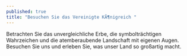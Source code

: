 ```yaml
---
published: true
title: "Besuchen Sie das Vereinigte KÃ¶nigreich "
---
```

Betrachten Sie das unvergleichliche Erbe, die symbolträchtigen Wahrzeichen und die atemberaubende Landschaft mit eigenen Augen. Besuchen Sie uns und erleben Sie, was unser Land so großartig macht.
